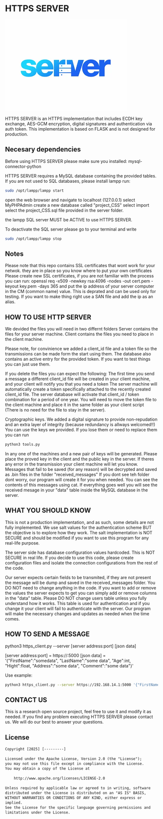
# HTTPS SERVER
<img src='https://github.com/HIPERION2021/HTTPS_PROJECT/blob/main/original-65207b4045b180f7c851927c630925d5.webp' />

HTTPS SERVER is an HTTPS implementation that includes ECDH key exchange, AES-GCM encryption, digital signatures and authentication via auth token.
This implementation is based on FLASK and is not designed for production.

## Necesary dependencies
Before using HTTPS SERVER please make sure you installed:
mysql-connector-python

HTTPS SERVER requires a MySQL database containing the provided tables.
If you are not used to SQL databases, please install lampp
run:
```bash
sudo /opt/lampp/lampp start
```
open the web browser and navigate to localhost (127.0.0.1)
select MyPHPAdmin
create a new database called "project_CSS"
select import
select the project_CSS.sql file provided in the server folder.

the lampp SQL server MUST be ACTIVE to use HTTPS SERVER.

To deactivate the SQL server please go to your terminal and write
```bash
sudo /opt/lampp/lampp stop
```

## Notes

Please note that this repo contains SSL certificates that wont work for your netwok. they are in place so you know where to put your own certificates
Please create new SSL certificates, if you are not familiar with the process you can run:
openssl req -x509 -newkey rsa:4096 -nodes -out cert.pem -keyout key.pem -days 365
and put the ip address of your server computer in the CM (common name) value.
This is deprated and can be used only for testing. If you want to make thing right use a SAN file and add the ip as an alias.

## HOW TO USE HTTP SERVER

We devided the files you will need in two differnt folders
Server contains the files for your server machine.
Client contains the files you need to place in the client machine.

Please note, for convinience we added a client_id file and a token file so the transmissions can be made form the start using them.
The database also contains an active entry for the provided token.
If you want to test things you can just use them. 

If you delete the files you can expect the following:
The first time you send a message a different client_id file will be created in your client machine, and your client will notify you that you need a token
The server machine will automatically create a token specifically attached to the recently created client_id file.
The server database will activate that client_id / token combination for a period of one year.
You will need to move the token file to the client machine and place it in the same folder as your client script (There is no need for the file to stay in the server).

Cryptographic keys.
We added a digital signature to provide non-repudation and an extra layer of integrity (because redundancy is allways welcomed!!)
You can use the keys we provided. If you lose them or need to replace them you can run 

```bash
python3 tools.py
```
In any one of the machines and a new pair of keys will be generated. Please place the proved key in the client and the public key in the server.
If theres any error in the transmission your client machine will let you know. 
Messages that fail to be saved (for any reason) will be decrypted and saved as .bin files in the folder "received_messages"
If you dont see teh folder dont worry, our program will create it for you when needed.
You can see the contents of this messages using cat.
If everything goes well you will see the received mesage in your "data" table inside the MySQL database in the server.


## WHAT YOU SHOULD KNOW

This is not a production implementation, and as such, some details are not fully implemented. We use salt values for the authentication scheme BUT the objective is to explore how they work.
The salt implementation is NOT SECURE and should be modified if you want to use this program for any real-life purpose.

The server side has database configuration values hardcoded. This is NOT SECURE in real life. If you decide to use this code, please create configuration files and isolate the connection configurations from the rest of the code.

Our server expects certain fields to be transmited, if they are not present the message will be dump and saved in the received_messages folder.
You DO NOT need to change anything in the code. If you want to add or remove the values the server expects to get you can simply add or remove columns in the "data" table.
Please DO NOT change users table unless you fully understand how it works. This table is used for authentication and if you change it your client will fail to authenticate with the server.
Our program will make the necessary changes and updates as needed when the time comes.

## HOW TO SEND A MESSAGE

python3 https_client.py --server [server address:port] [json data]

[server address:port] = https://<server local ip address>:5000
[json data] = '{"FirstName":"somedata", "LastName":"some data", "Age":int, "Hight":float, "Address":"some data", "Comment":"some data"}'

Use example:

```bash
python3 https_client.py --server https://192.168.14.1:5000 '{"FirstName":"Pedro", "LastName":"Pascal", "Age":56, "Hight":1.78, "Address":"1578 Rainbow St. Apt 105", "Comments":"We are just testing this sever"}'
```

## CONTACT US

This is a research open source project, feel free to use it and modify it as needed. If you find any problem executing HTTPS SERVER please contact us. We will do our best to answer your questions.

## License

    Copyright [2025] [---------]

    Licensed under the Apache License, Version 2.0 (the "License");
    you may not use this file except in compliance with the License.
    You may obtain a copy of the License at

        http://www.apache.org/licenses/LICENSE-2.0

    Unless required by applicable law or agreed to in writing, software
    distributed under the License is distributed on an "AS IS" BASIS,
    WITHOUT WARRANTIES OR CONDITIONS OF ANY KIND, either express or implied.
    See the License for the specific language governing permissions and
    limitations under the License.
